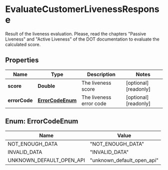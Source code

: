 

# EvaluateCustomerLivenessResponse

Result of the liveness evaluation. Please, read the chapters \"Passive Liveness\" and \"Active Liveness\" of the DOT documentation to evaluate the calculated score.

## Properties

| Name | Type | Description | Notes |
|------------ | ------------- | ------------- | -------------|
|**score** | **Double** | The liveness score |  [optional] [readonly] |
|**errorCode** | [**ErrorCodeEnum**](#ErrorCodeEnum) | The liveness error code |  [optional] [readonly] |



## Enum: ErrorCodeEnum

| Name | Value |
|---- | -----|
| NOT_ENOUGH_DATA | &quot;NOT_ENOUGH_DATA&quot; |
| INVALID_DATA | &quot;INVALID_DATA&quot; |
| UNKNOWN_DEFAULT_OPEN_API | &quot;unknown_default_open_api&quot; |



